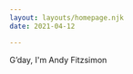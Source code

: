 ```yaml
---
layout: layouts/homepage.njk
date: 2021-04-12

---
```




<section>
G’day, I'm Andy Fitzsimon
 
</section>
<br>

<p class="scroll fade">I'm a multi-disciplinary technology leader.<br>
With hard skills &amp; recognized global impact.<br>
My obsession is <i>to do justice to <b>great work</b></i><br>
My values: kindness, accountability, gratitude, trust</p>
<br>


<p class="scroll fade">I have been called a strategist, <br> product owner, brand manager,  <br> engineer, <acronym title="Account Executive">AE</acronym>, <acronym title="Solutions Architect">SA</acronym> &amp; <acronym title="Customer Success Manager">CSM</acronym>  too.</p>
<br>

<p  class="scroll fade">With technical, aesthetic, and operational stregnths,<br>I'm a fanatically dedicated <dfn title="an individual whose knowledge spans vast subjects, known to draw on complex bodies of knowledge to solve specific problems.">polymath</dfn>.
  <br>
Find a problem, fix it,  onward.</p>
<br>

<p class="scroll fade">With me: you get enterprise pedigree with scale-up hustle.<br>Reliability plus innovation.<br><b><a href="mailto:andyfitz+site@gmail.com">Talk to me</a></b> about joining your crusade</p>

<br>
<p class="scroll fade"> Need convincing? </p>



<br>
<p class="scroll fade">I win the awards<br>for saving money, making money,  and being top bloke.<p> 
<div class="scroll fade">President's club    Chairman's award    Global Citizen    Beast Mode! </div>


<br>
<p class="scroll fade">I practice servant leadership<br>I earned the top employee satisfaction and 360 review scores at Outfit.<p> 


<br>
<p class="scroll fade">I execute strategically<br> With outfit, I read the market, wrote the pitch, and got an ideal buyer.<br>  It sold to Smartsheet in Sept 22 with great response from the street.<br>
My analysis would give competitors nightmares</p>



<br>
<p class="scroll fade">Practically, no task is beaneath me.  <br>If it needs to be done, I do it well and with pride.<br> 
I do justice to good work</p>




<style>
.scroll.map{margin:2em auto;}
.scroll.map path {stroke-dasharray:  344 344; stroke-dashoffset:-344;stroke-width: 3; stroke-opacity:0}
.scroll.map circle{stroke-width: 5; transition: all 1.5s ease  .2s;}
.scroll.map.scrolled circle{stroke-width:10; fill:var(--tone-2)}
.scroll.map.scrolled path{stroke-width: 5;stroke-dasharray:  344 344; stroke-opacity:1;stroke-dashoffset:0;transition: stroke-dashoffset 1.5s ease, stroke-width 1.5s ease;}

p.scroll{min-height:10vh;}
.scroll.fade{opacity:0; transform: translate(0,2em)}
.scrolled.fade{opacity:1; transform:none;transition: transform 1s ease, opacity 1s ease}
</style>
